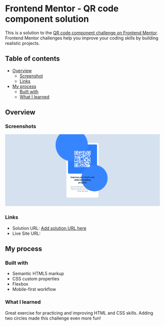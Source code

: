 # Frontend Mentor - QR code component solution

This is a solution to the [QR code component challenge on Frontend Mentor](https://www.frontendmentor.io/challenges/qr-code-component-iux_sIO_H). Frontend Mentor challenges help you improve your coding skills by building realistic projects. 

## Table of contents

- [Overview](#overview)
  - [Screenshot](#screenshot)
  - [Links](#links)
- [My process](#my-process)
  - [Built with](#built-with)
  - [What I learned](#what-i-learned)


## Overview

### Screenshots
![](./preview-desktop.png)

### Links

- Solution URL: [Add solution URL here](https://your-solution-url.com)
- Live Site URL: [](https://dovlicio.github.io/qr_code_component/)

## My process

### Built with

- Semantic HTML5 markup
- CSS custom properties
- Flexbox
- Mobile-first workflow

### What I learned
Great exercise for practicing and improving HTML and CSS skills. Adding two circles made this challenge even more fun!
